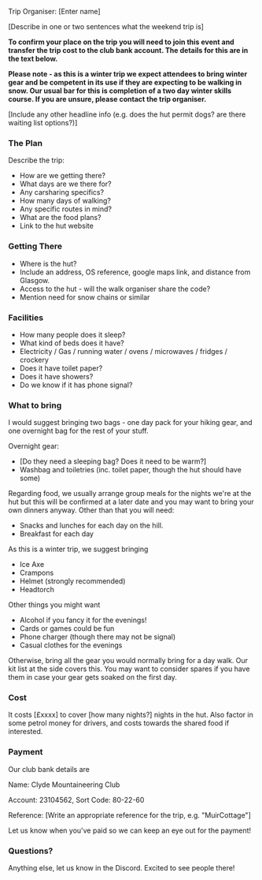 Trip Organiser: [Enter name]

[Describe in one or two sentences what the weekend trip is]

**To confirm your place on the trip you will need to join this event and transfer the trip cost to the club bank account. The details for this are in the text below.**

**Please note - as this is a winter trip we expect attendees to bring winter gear and be competent in its use if they are expecting to be walking in snow. Our usual bar for this is completion of a two day winter skills course. If you are unsure, please contact the trip organiser.**

[Include any other headline info (e.g. does the hut permit dogs? are there waiting list options?)]

### The Plan

Describe the trip:
  - How are we getting there?
  - What days are we there for?
  - Any carsharing specifics?
  - How many days of walking?
  - Any specific routes in mind?
  - What are the food plans?
  - Link to the hut website

### Getting There

- Where is the hut?
- Include an address, OS reference, google maps link, and distance from Glasgow.
- Access to the hut - will the walk organiser share the code?
- Mention need for snow chains or similar

### Facilities

- How many people does it sleep?
- What kind of beds does it have?
- Electricity / Gas / running water / ovens / microwaves / fridges / crockery
- Does it have toilet paper?
- Does it have showers?
- Do we know if it has phone signal?

### What to bring

I would suggest bringing two bags - one day pack for your hiking gear, and one overnight bag for the rest of your stuff.

Overnight gear:
- [Do they need a sleeping bag? Does it need to be warm?]
- Washbag and toiletries (inc. toilet paper, though the hut should have some)

Regarding food, we usually arrange group meals for the nights we're at the hut but this will be confirmed at a later date and you may want to bring your own dinners anyway. Other than that you will need:
- Snacks and lunches for each day on the hill.
- Breakfast for each day

As this is a winter trip, we suggest bringing
- Ice Axe
- Crampons
- Helmet (strongly recommended)
- Headtorch

Other things you might want
- Alcohol if you fancy it for the evenings!
- Cards or games could be fun
- Phone charger (though there may not be signal)
- Casual clothes for the evenings

Otherwise, bring all the gear you would normally bring for a day walk. Our kit list at the side covers this. You may want to consider spares if you have them in case your gear gets soaked on the first day.

### Cost

It costs [£xxxx] to cover [how many nights?] nights in the hut. Also factor in some petrol money for drivers, and costs towards the shared food if interested.

### Payment

Our club bank details are

Name: Clyde Mountaineering Club

Account: 23104562, Sort Code: 80-22-60

Reference: [Write an appropriate reference for the trip, e.g. "MuirCottage"]

Let us know when you've paid so we can keep an eye out for the payment!


### Questions?

Anything else, let us know in the Discord. Excited to see people there!